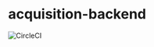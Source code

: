 # acquisition-backend
![CircleCI](https://circleci.com/gh/TSAP-Laval/acquisition-backend.svg?style=svg)
